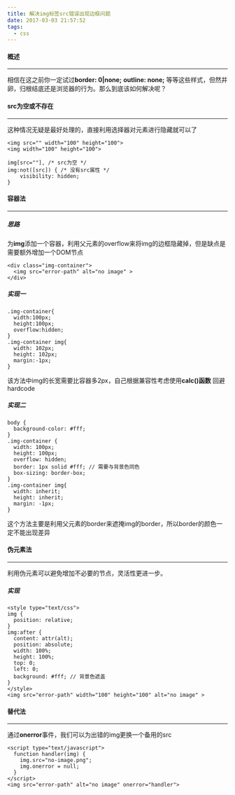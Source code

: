 ```yaml
---
title: 解决img标签src错误出现边框问题
date: 2017-03-03 21:57:52
tags:
  - css
---
```

#### 概述
---
相信在这之前你一定试过**border: 0|none;** **outline: none;** 等等这些样式，但然并卵，归根结底还是浏览器的行为。那么到底该如何解决呢？
<!-- more -->
#### src为空或不存在
---

这种情况无疑是最好处理的，直接利用选择器对元素进行隐藏就可以了


```
<img src="" width="100" height="100">
<img width="100" height="100">

img[src=""], /* src为空 */
img:not([src]) { /* 没有src属性 */
    visibility: hidden;
}
```

#### 容器法
---
##### 思路

为**img**添加一个容器，利用父元素的overflow来将img的边框隐藏掉，但是缺点是需要额外增加一个DOM节点

```
<div class="img-container">
  <img src="error-path" alt="no image" >
</div>
```

##### 实现一

```
.img-container{
  width:100px;
  height:100px;
  overflow:hidden;
}
.img-container img{
  width: 102px;
  height: 102px;
  margin:-1px;
}
```
该方法中img的长宽需要比容器多2px，自己根据兼容性考虑使用**calc()函数** 回避hardcode

##### 实现二

```
body {
  background-color: #fff;
}
.img-container {
  width: 100px;
  height: 100px;
  overflow: hidden;
  border: 1px solid #fff; // 需要与背景色同色
  box-sizing: border-box;
}
.img-container img{
  width: inherit;
  height: inherit;
  margin: -1px;
}
```
这个方法主要是利用父元素的border来遮掩img的border，所以border的颜色一定不能出现差异

#### 伪元素法
---

利用伪元素可以避免增加不必要的节点，灵活性更进一步。

##### 实现

```
<style type="text/css">
img {
  position: relative;
}
img:after {
  content: attr(alt);
  position: absolute;
  width: 100%;
  height: 100%;
  top: 0;
  left: 0;
  background: #fff; // 背景色遮盖
}
</style>
<img src="error-path" width="100" height="100" alt="no image" >
```

#### 替代法
---
通过**onerror**事件，我们可以为出错的img更换一个备用的src

```
<script type="text/javascript">
  function handler(img) {
    img.src="no-image.png";
    img.onerror = null;
  }
</script>
<img src="error-path" alt="no image" onerror="handler">
```